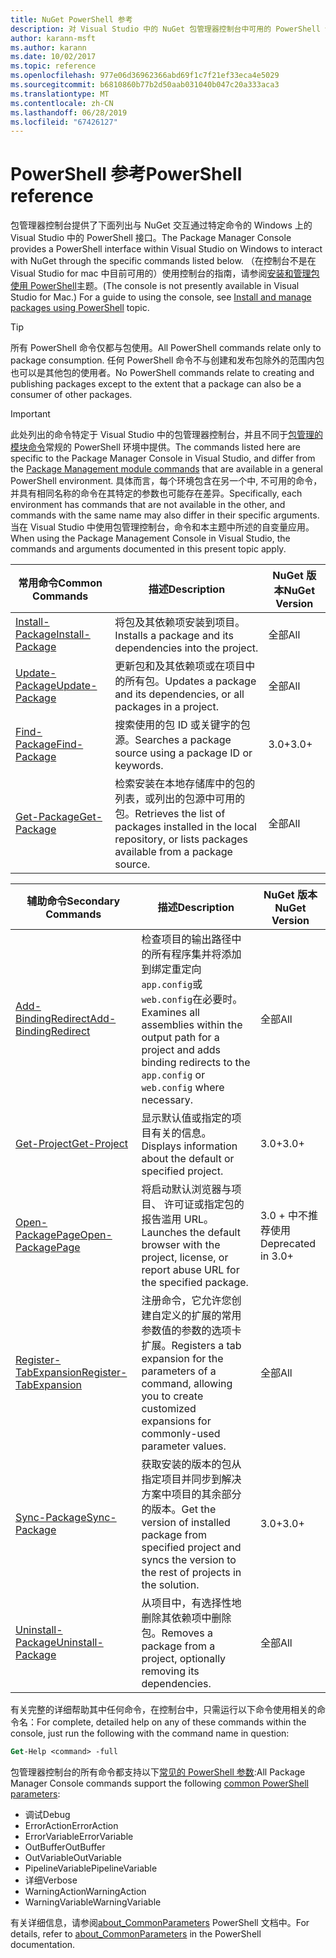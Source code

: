 ```yaml
---
title: NuGet PowerShell 参考
description: 对 Visual Studio 中的 NuGet 包管理器控制台中可用的 PowerShell 命令的完整引用。
author: karann-msft
ms.author: karann
ms.date: 10/02/2017
ms.topic: reference
ms.openlocfilehash: 977e06d36962366abd69f1c7f21ef33eca4e5029
ms.sourcegitcommit: b6810860b77b2d50aab031040b047c20a333aca3
ms.translationtype: MT
ms.contentlocale: zh-CN
ms.lasthandoff: 06/28/2019
ms.locfileid: "67426127"
---
```

# <a name="powershell-reference"></a><span data-ttu-id="c8d9d-103">PowerShell 参考</span><span class="sxs-lookup"><span data-stu-id="c8d9d-103">PowerShell reference</span></span>

<span data-ttu-id="c8d9d-104">包管理器控制台提供了下面列出与 NuGet 交互通过特定命令的 Windows 上的 Visual Studio 中的 PowerShell 接口。</span><span class="sxs-lookup"><span data-stu-id="c8d9d-104">The Package Manager Console provides a PowerShell interface within Visual Studio on Windows to interact with NuGet through the specific commands listed below.</span></span> <span data-ttu-id="c8d9d-105">（在控制台不是在 Visual Studio for mac 中目前可用的）使用控制台的指南，请参阅[安装和管理包使用 PowerShell](../tools/package-manager-console.md)主题。</span><span class="sxs-lookup"><span data-stu-id="c8d9d-105">(The console is not presently available in Visual Studio for Mac.) For a guide to using the console, see [Install and manage packages using PowerShell](../tools/package-manager-console.md) topic.</span></span>

> [!Tip]
> <span data-ttu-id="c8d9d-106">所有 PowerShell 命令仅都与包使用。</span><span class="sxs-lookup"><span data-stu-id="c8d9d-106">All PowerShell commands relate only to package consumption.</span></span> <span data-ttu-id="c8d9d-107">任何 PowerShell 命令不与创建和发布包除外的范围内包也可以是其他包的使用者。</span><span class="sxs-lookup"><span data-stu-id="c8d9d-107">No PowerShell commands relate to creating and publishing packages except to the extent that a package can also be a consumer of other packages.</span></span>

> [!Important]
> <span data-ttu-id="c8d9d-108">此处列出的命令特定于 Visual Studio 中的包管理器控制台，并且不同于[包管理的模块命令](/powershell/module/packagemanagement/?view=powershell-6)常规的 PowerShell 环境中提供。</span><span class="sxs-lookup"><span data-stu-id="c8d9d-108">The commands listed here are specific to the Package Manager Console in Visual Studio, and differ from the [Package Management module commands](/powershell/module/packagemanagement/?view=powershell-6) that are available in a general PowerShell environment.</span></span> <span data-ttu-id="c8d9d-109">具体而言，每个环境包含在另一个中, 不可用的命令，并具有相同名称的命令在其特定的参数也可能存在差异。</span><span class="sxs-lookup"><span data-stu-id="c8d9d-109">Specifically, each environment has commands that are not available in the other, and commands with the same name may also differ in their specific arguments.</span></span> <span data-ttu-id="c8d9d-110">当在 Visual Studio 中使用包管理控制台，命令和本主题中所述的自变量应用。</span><span class="sxs-lookup"><span data-stu-id="c8d9d-110">When using the Package Management Console in Visual Studio, the commands and arguments documented in this present topic apply.</span></span>

| <span data-ttu-id="c8d9d-111">常用命令</span><span class="sxs-lookup"><span data-stu-id="c8d9d-111">Common Commands</span></span> | <span data-ttu-id="c8d9d-112">描述</span><span class="sxs-lookup"><span data-stu-id="c8d9d-112">Description</span></span> | <span data-ttu-id="c8d9d-113">NuGet 版本</span><span class="sxs-lookup"><span data-stu-id="c8d9d-113">NuGet Version</span></span> |
| --- | --- | --- |
| [<span data-ttu-id="c8d9d-114">Install-Package</span><span class="sxs-lookup"><span data-stu-id="c8d9d-114">Install-Package</span></span>](ps-ref-install-package.md) | <span data-ttu-id="c8d9d-115">将包及其依赖项安装到项目。</span><span class="sxs-lookup"><span data-stu-id="c8d9d-115">Installs a package and its dependencies into the project.</span></span> | <span data-ttu-id="c8d9d-116">全部</span><span class="sxs-lookup"><span data-stu-id="c8d9d-116">All</span></span> |
| [<span data-ttu-id="c8d9d-117">Update-Package</span><span class="sxs-lookup"><span data-stu-id="c8d9d-117">Update-Package</span></span>](ps-ref-update-package.md) | <span data-ttu-id="c8d9d-118">更新包和及其依赖项或在项目中的所有包。</span><span class="sxs-lookup"><span data-stu-id="c8d9d-118">Updates a package and its dependencies, or all packages in a project.</span></span> | <span data-ttu-id="c8d9d-119">全部</span><span class="sxs-lookup"><span data-stu-id="c8d9d-119">All</span></span> |
| [<span data-ttu-id="c8d9d-120">Find-Package</span><span class="sxs-lookup"><span data-stu-id="c8d9d-120">Find-Package</span></span>](ps-ref-find-package.md) | <span data-ttu-id="c8d9d-121">搜索使用的包 ID 或关键字的包源。</span><span class="sxs-lookup"><span data-stu-id="c8d9d-121">Searches a package source using a package ID or keywords.</span></span> | <span data-ttu-id="c8d9d-122">3.0+</span><span class="sxs-lookup"><span data-stu-id="c8d9d-122">3.0+</span></span> |
| [<span data-ttu-id="c8d9d-123">Get-Package</span><span class="sxs-lookup"><span data-stu-id="c8d9d-123">Get-Package</span></span>](ps-ref-get-package.md) | <span data-ttu-id="c8d9d-124">检索安装在本地存储库中的包的列表，或列出的包源中可用的包。</span><span class="sxs-lookup"><span data-stu-id="c8d9d-124">Retrieves the list of packages installed in the local repository, or lists packages available from a package source.</span></span> | <span data-ttu-id="c8d9d-125">全部</span><span class="sxs-lookup"><span data-stu-id="c8d9d-125">All</span></span> |

| <span data-ttu-id="c8d9d-126">辅助命令</span><span class="sxs-lookup"><span data-stu-id="c8d9d-126">Secondary Commands</span></span> | <span data-ttu-id="c8d9d-127">描述</span><span class="sxs-lookup"><span data-stu-id="c8d9d-127">Description</span></span> | <span data-ttu-id="c8d9d-128">NuGet 版本</span><span class="sxs-lookup"><span data-stu-id="c8d9d-128">NuGet Version</span></span> |
| --- | --- | --- |
| [<span data-ttu-id="c8d9d-129">Add-BindingRedirect</span><span class="sxs-lookup"><span data-stu-id="c8d9d-129">Add-BindingRedirect</span></span>](ps-ref-add-bindingredirect.md) | <span data-ttu-id="c8d9d-130">检查项目的输出路径中的所有程序集并将添加到绑定重定向`app.config`或`web.config`在必要时。</span><span class="sxs-lookup"><span data-stu-id="c8d9d-130">Examines all assemblies within the output path for a project and adds binding redirects to the `app.config` or `web.config` where necessary.</span></span> | <span data-ttu-id="c8d9d-131">全部</span><span class="sxs-lookup"><span data-stu-id="c8d9d-131">All</span></span> |
| [<span data-ttu-id="c8d9d-132">Get-Project</span><span class="sxs-lookup"><span data-stu-id="c8d9d-132">Get-Project</span></span>](ps-ref-get-project.md) | <span data-ttu-id="c8d9d-133">显示默认值或指定的项目有关的信息。</span><span class="sxs-lookup"><span data-stu-id="c8d9d-133">Displays information about the default or specified project.</span></span> | <span data-ttu-id="c8d9d-134">3.0+</span><span class="sxs-lookup"><span data-stu-id="c8d9d-134">3.0+</span></span> |
| [<span data-ttu-id="c8d9d-135">Open-PackagePage</span><span class="sxs-lookup"><span data-stu-id="c8d9d-135">Open-PackagePage</span></span>](ps-ref-open-packagepage.md) | <span data-ttu-id="c8d9d-136">将启动默认浏览器与项目、 许可证或指定包的报告滥用 URL。</span><span class="sxs-lookup"><span data-stu-id="c8d9d-136">Launches the default browser with the project, license, or report abuse URL for the specified package.</span></span> | <span data-ttu-id="c8d9d-137">3\.0 + 中不推荐使用</span><span class="sxs-lookup"><span data-stu-id="c8d9d-137">Deprecated in 3.0+</span></span> |
| [<span data-ttu-id="c8d9d-138">Register-TabExpansion</span><span class="sxs-lookup"><span data-stu-id="c8d9d-138">Register-TabExpansion</span></span>](ps-ref-register-tabexpansion.md) | <span data-ttu-id="c8d9d-139">注册命令，它允许您创建自定义的扩展的常用参数值的参数的选项卡扩展。</span><span class="sxs-lookup"><span data-stu-id="c8d9d-139">Registers a tab expansion for the parameters of a command, allowing you to create customized expansions for commonly-used parameter values.</span></span> | <span data-ttu-id="c8d9d-140">全部</span><span class="sxs-lookup"><span data-stu-id="c8d9d-140">All</span></span> |
| [<span data-ttu-id="c8d9d-141">Sync-Package</span><span class="sxs-lookup"><span data-stu-id="c8d9d-141">Sync-Package</span></span>](ps-ref-sync-package.md) | <span data-ttu-id="c8d9d-142">获取安装的版本的包从指定项目并同步到解决方案中项目的其余部分的版本。</span><span class="sxs-lookup"><span data-stu-id="c8d9d-142">Get the version of installed package from specified project and syncs the version to the rest of projects in the solution.</span></span> | <span data-ttu-id="c8d9d-143">3.0+</span><span class="sxs-lookup"><span data-stu-id="c8d9d-143">3.0+</span></span> |
| [<span data-ttu-id="c8d9d-144">Uninstall-Package</span><span class="sxs-lookup"><span data-stu-id="c8d9d-144">Uninstall-Package</span></span>](ps-ref-uninstall-package.md) | <span data-ttu-id="c8d9d-145">从项目中，有选择性地删除其依赖项中删除包。</span><span class="sxs-lookup"><span data-stu-id="c8d9d-145">Removes a package from a project, optionally removing its dependencies.</span></span> | <span data-ttu-id="c8d9d-146">全部</span><span class="sxs-lookup"><span data-stu-id="c8d9d-146">All</span></span> |

<span data-ttu-id="c8d9d-147">有关完整的详细帮助其中任何命令，在控制台中，只需运行以下命令使用相关的命令名：</span><span class="sxs-lookup"><span data-stu-id="c8d9d-147">For complete, detailed help on any of these commands within the console, just run the following with the command name in question:</span></span>

```ps
Get-Help <command> -full
```

<span data-ttu-id="c8d9d-148">包管理器控制台的所有命令都支持以下[常见的 PowerShell 参数](http://go.microsoft.com/fwlink/?LinkID=113216):</span><span class="sxs-lookup"><span data-stu-id="c8d9d-148">All Package Manager Console commands support the following [common PowerShell parameters](http://go.microsoft.com/fwlink/?LinkID=113216):</span></span>

- <span data-ttu-id="c8d9d-149">调试</span><span class="sxs-lookup"><span data-stu-id="c8d9d-149">Debug</span></span>
- <span data-ttu-id="c8d9d-150">ErrorAction</span><span class="sxs-lookup"><span data-stu-id="c8d9d-150">ErrorAction</span></span>
- <span data-ttu-id="c8d9d-151">ErrorVariable</span><span class="sxs-lookup"><span data-stu-id="c8d9d-151">ErrorVariable</span></span>
- <span data-ttu-id="c8d9d-152">OutBuffer</span><span class="sxs-lookup"><span data-stu-id="c8d9d-152">OutBuffer</span></span>
- <span data-ttu-id="c8d9d-153">OutVariable</span><span class="sxs-lookup"><span data-stu-id="c8d9d-153">OutVariable</span></span>
- <span data-ttu-id="c8d9d-154">PipelineVariable</span><span class="sxs-lookup"><span data-stu-id="c8d9d-154">PipelineVariable</span></span>
- <span data-ttu-id="c8d9d-155">详细</span><span class="sxs-lookup"><span data-stu-id="c8d9d-155">Verbose</span></span>
- <span data-ttu-id="c8d9d-156">WarningAction</span><span class="sxs-lookup"><span data-stu-id="c8d9d-156">WarningAction</span></span>
- <span data-ttu-id="c8d9d-157">WarningVariable</span><span class="sxs-lookup"><span data-stu-id="c8d9d-157">WarningVariable</span></span>

<span data-ttu-id="c8d9d-158">有关详细信息，请参阅[about_CommonParameters](http://go.microsoft.com/fwlink/?LinkID=113216) PowerShell 文档中。</span><span class="sxs-lookup"><span data-stu-id="c8d9d-158">For details, refer to [about_CommonParameters](http://go.microsoft.com/fwlink/?LinkID=113216) in the PowerShell documentation.</span></span>

